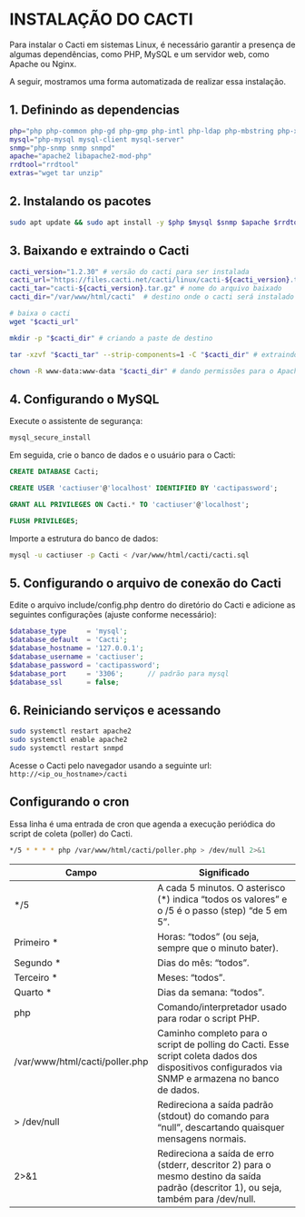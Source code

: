 # INSTALAÇÃO DO CACTI

Para instalar o Cacti em sistemas Linux, é necessário garantir a presença de algumas dependências, como PHP, MySQL e um servidor web, como Apache ou Nginx.

A seguir, mostramos uma forma automatizada de realizar essa instalação.

## 1. Definindo as dependencias

```bash
php="php php-common php-gd php-gmp php-intl php-ldap php-mbstring php-xml"
mysql="php-mysql mysql-client mysql-server"
snmp="php-snmp snmp snmpd"
apache="apache2 libapache2-mod-php"
rrdtool="rrdtool"
extras="wget tar unzip"
```

## 2. Instalando os pacotes

```bash
sudo apt update && sudo apt install -y $php $mysql $snmp $apache $rrdtool $extras
```

## 3. Baixando e extraindo o Cacti

```bash
cacti_version="1.2.30" # versão do cacti para ser instalada
cacti_url="https://files.cacti.net/cacti/linux/cacti-${cacti_version}.tar.gz"
cacti_tar="cacti-${cacti_version}.tar.gz" # nome do arquivo baixado
cacti_dir="/var/www/html/cacti"  # destino onde o cacti será instalado

# baixa o cacti
wget "$cacti_url"

mkdir -p "$cacti_dir" # criando a paste de destino

tar -xzvf "$cacti_tar" --strip-components=1 -C "$cacti_dir" # extraindo o arquivo para a paste de destino

chown -R www-data:www-data "$cacti_dir" # dando permissões para o Apache
```

## 4. Configurando o MySQL

Execute o assistente de segurança:

```bash
mysql_secure_install
```

Em seguida, crie o banco de dados e o usuário para o Cacti:

```sql
CREATE DATABASE Cacti;

CREATE USER 'cactiuser'@'localhost' IDENTIFIED BY 'cactipassword';

GRANT ALL PRIVILEGES ON Cacti.* TO 'cactiuser'@'localhost';

FLUSH PRIVILEGES;
```

Importe a estrutura do banco de dados:

```bash
mysql -u cactiuser -p Cacti < /var/www/html/cacti/cacti.sql
```

## 5. Configurando o arquivo de conexão do Cacti

Edite o arquivo include/config.php dentro do diretório do Cacti e adicione as seguintes configurações (ajuste conforme necessário):

```php
$database_type     = 'mysql';
$database_default  = 'Cacti';
$database_hostname = '127.0.0.1';
$database_username = 'cactiuser';
$database_password = 'cactipassword';
$database_port     = '3306';      // padrão para mysql
$database_ssl      = false;
```

## 6. Reiniciando serviços e acessando

```bash
sudo systemctl restart apache2
sudo systemctl enable apache2
sudo systemctl restart snmpd
```

Acesse o Cacti pelo navegador usando a seguinte url: `http://<ip_ou_hostname>/cacti`

## Configurando o cron

Essa linha é uma entrada de cron que agenda a execução periódica do script de coleta (poller) do Cacti.

```bash
*/5 * * * * php /var/www/html/cacti/poller.php > /dev/null 2>&1

```

| Campo | Significado |
| ----- | ----------- |
|*/5 |A cada 5 minutos. O asterisco (*) indica “todos os valores” e o /5 é o passo (step) “de 5 em 5”.|
|Primeiro *| Horas: “todos” (ou seja, sempre que o minuto bater).|
Segundo * |Dias do mês: “todos”.|
Terceiro * |Meses: “todos”.|
Quarto * |Dias da semana: “todos”.|
php |Comando/interpretador usado para rodar o script PHP.|
/var/www/html/cacti/poller.php| Caminho completo para o script de polling do Cacti. Esse script coleta dados dos dispositivos configurados via SNMP e armazena no banco de dados.|
| > /dev/null| Redireciona a saída padrão (stdout) do comando para “null”, descartando quaisquer mensagens normais.|
|2>&1 |Redireciona a saída de erro (stderr, descritor 2) para o mesmo destino da saída padrão (descritor 1), ou seja, também para /dev/null.
